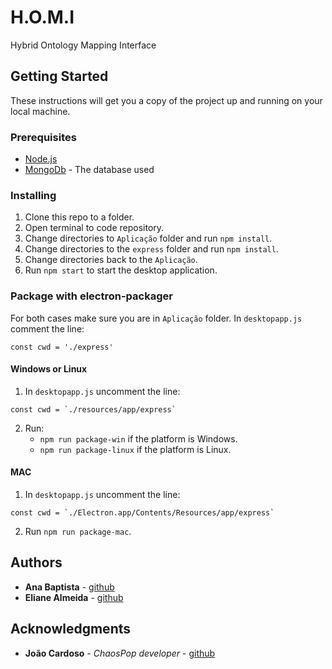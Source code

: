 # H.O.M.I

Hybrid Ontology Mapping Interface



## Getting Started

These instructions will get you a copy of the project up and running on your local machine.

### Prerequisites

* [Node.js](https://nodejs.org/en/download/)
* [MongoDb](https://www.mongodb.com/download-center/enterprise/releases) - The database used

### Installing

1. Clone this repo to a folder.
2. Open terminal to code repository.
3. Change directories to ```Aplicação``` folder and run ```npm install```.
4. Change directories to the ```express``` folder and run ```npm install```.
5. Change directories back to the ```Aplicação```.
6. Run ```npm start``` to start the desktop application.

### Package with electron-packager
For both cases make sure you are in ```Aplicação``` folder.
In ```desktopapp.js``` comment the line:

```
const cwd = './express'
```

#### Windows or Linux
1. In ```desktopapp.js``` uncomment the line:
```
const cwd = `./resources/app/express`
```
2. Run: 
    * ```npm run package-win``` if the platform is Windows.
    * ```npm run package-linux``` if the platform is Linux.

#### MAC
1. In ```desktopapp.js``` uncomment the line:
```
const cwd = `./Electron.app/Contents/Resources/app/express`
```
2. Run ```npm run package-mac```.

## Authors

* **Ana Baptista** - [github](https://github.com/AnaBaptista)
* **Eliane Almeida** - [github](https://github.com/elianealmeida13)

## Acknowledgments

* **João Cardoso** - *ChaosPop developer* - [github](https://github.com/JoaoMFCardoso)
